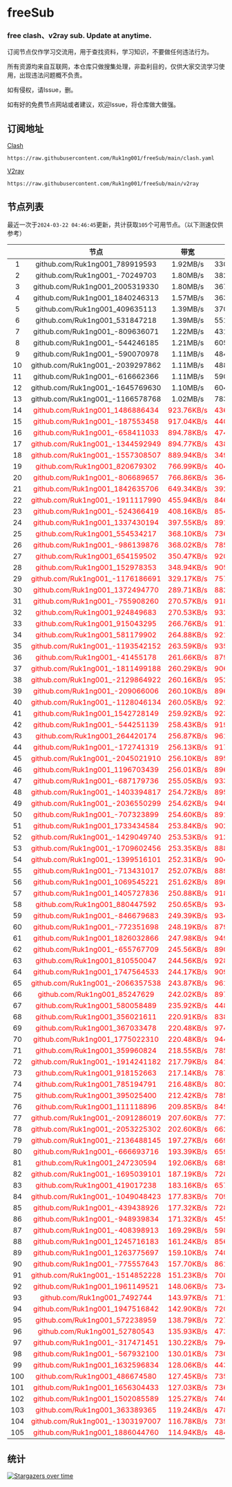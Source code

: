 # freeSub
### free clash、v2ray sub. Update at anytime.

订阅节点仅作学习交流用，用于查找资料，学习知识，不要做任何违法行为。

所有资源均来自互联网，本仓库只做搜集处理，非盈利目的，仅供大家交流学习使用，出现违法问题概不负责。

如有侵权，请Issue，删。

如有好的免费节点网站或者建议，欢迎Issue，将仓库做大做强。

## 订阅地址
[Clash](https://raw.githubusercontent.com/Ruk1ng001/freeSub/main/clash.yaml)
```
https://raw.githubusercontent.com/Ruk1ng001/freeSub/main/clash.yaml
```
[V2ray](https://raw.githubusercontent.com/Ruk1ng001/freeSub/main/v2ray)
```
https://raw.githubusercontent.com/Ruk1ng001/freeSub/main/v2ray
```

## 节点列表

最近一次于`2024-03-22 04:46:45`更新，共计获取`105`个可用节点。（以下测速仅供参考）

|  | 节点 | 带宽 | 延迟 |
|:-:|:--:|:--:|:--:|
 | 1 | github.com/Ruk1ng001_789919593 | 1.92MB/s | 330.00ms |
 | 2 | github.com/Ruk1ng001_-70249703 | 1.80MB/s | 382.00ms |
 | 3 | github.com/Ruk1ng001_2005319330 | 1.80MB/s | 367.00ms |
 | 4 | github.com/Ruk1ng001_1840246313 | 1.57MB/s | 363.00ms |
 | 5 | github.com/Ruk1ng001_409635113 | 1.39MB/s | 370.00ms |
 | 6 | github.com/Ruk1ng001_531847218 | 1.39MB/s | 551.00ms |
 | 7 | github.com/Ruk1ng001_-809636071 | 1.22MB/s | 431.00ms |
 | 8 | github.com/Ruk1ng001_-544246185 | 1.21MB/s | 605.00ms |
 | 9 | github.com/Ruk1ng001_-590070978 | 1.11MB/s | 484.00ms |
 | 10 | github.com/Ruk1ng001_-2039297862 | 1.11MB/s | 488.00ms |
 | 11 | github.com/Ruk1ng001_-616662366 | 1.11MB/s | 590.00ms |
 | 12 | github.com/Ruk1ng001_-1645769630 | 1.10MB/s | 604.00ms |
 | 13 | github.com/Ruk1ng001_-1166578768 | 1.02MB/s | 783.00ms |
 | 14 | <font color=red>github.com/Ruk1ng001_1486886434</font> | <font color=red>923.76KB/s</font> | <font color=red>436.00ms</font> |
 | 15 | <font color=red>github.com/Ruk1ng001_-187553458</font> | <font color=red>917.04KB/s</font> | <font color=red>440.00ms</font> |
 | 16 | <font color=red>github.com/Ruk1ng001_-658411033</font> | <font color=red>894.78KB/s</font> | <font color=red>474.00ms</font> |
 | 17 | <font color=red>github.com/Ruk1ng001_-1344592949</font> | <font color=red>894.77KB/s</font> | <font color=red>438.00ms</font> |
 | 18 | <font color=red>github.com/Ruk1ng001_-1557308507</font> | <font color=red>889.94KB/s</font> | <font color=red>349.00ms</font> |
 | 19 | <font color=red>github.com/Ruk1ng001_820679302</font> | <font color=red>766.99KB/s</font> | <font color=red>404.00ms</font> |
 | 20 | <font color=red>github.com/Ruk1ng001_-806689657</font> | <font color=red>766.86KB/s</font> | <font color=red>364.00ms</font> |
 | 21 | <font color=red>github.com/Ruk1ng001_1842635706</font> | <font color=red>649.34KB/s</font> | <font color=red>392.00ms</font> |
 | 22 | <font color=red>github.com/Ruk1ng001_-1911117990</font> | <font color=red>455.94KB/s</font> | <font color=red>846.00ms</font> |
 | 23 | <font color=red>github.com/Ruk1ng001_-524366419</font> | <font color=red>408.16KB/s</font> | <font color=red>854.00ms</font> |
 | 24 | <font color=red>github.com/Ruk1ng001_1337430194</font> | <font color=red>397.55KB/s</font> | <font color=red>891.00ms</font> |
 | 25 | <font color=red>github.com/Ruk1ng001_554534217</font> | <font color=red>368.10KB/s</font> | <font color=red>736.00ms</font> |
 | 26 | <font color=red>github.com/Ruk1ng001_-986139876</font> | <font color=red>368.02KB/s</font> | <font color=red>785.00ms</font> |
 | 27 | <font color=red>github.com/Ruk1ng001_654159502</font> | <font color=red>350.47KB/s</font> | <font color=red>920.00ms</font> |
 | 28 | <font color=red>github.com/Ruk1ng001_152978353</font> | <font color=red>348.94KB/s</font> | <font color=red>905.00ms</font> |
 | 29 | <font color=red>github.com/Ruk1ng001_-1176186691</font> | <font color=red>329.17KB/s</font> | <font color=red>757.00ms</font> |
 | 30 | <font color=red>github.com/Ruk1ng001_1372494770</font> | <font color=red>289.71KB/s</font> | <font color=red>882.00ms</font> |
 | 31 | <font color=red>github.com/Ruk1ng001_-755908260</font> | <font color=red>270.57KB/s</font> | <font color=red>918.00ms</font> |
 | 32 | <font color=red>github.com/Ruk1ng001_924849683</font> | <font color=red>270.53KB/s</font> | <font color=red>932.00ms</font> |
 | 33 | <font color=red>github.com/Ruk1ng001_915043295</font> | <font color=red>266.76KB/s</font> | <font color=red>911.00ms</font> |
 | 34 | <font color=red>github.com/Ruk1ng001_581179902</font> | <font color=red>264.88KB/s</font> | <font color=red>921.00ms</font> |
 | 35 | <font color=red>github.com/Ruk1ng001_-1193542152</font> | <font color=red>263.59KB/s</font> | <font color=red>935.00ms</font> |
 | 36 | <font color=red>github.com/Ruk1ng001_-41455178</font> | <font color=red>261.66KB/s</font> | <font color=red>879.00ms</font> |
 | 37 | <font color=red>github.com/Ruk1ng001_-1811499188</font> | <font color=red>260.29KB/s</font> | <font color=red>906.00ms</font> |
 | 38 | <font color=red>github.com/Ruk1ng001_-2129864922</font> | <font color=red>260.16KB/s</font> | <font color=red>952.00ms</font> |
 | 39 | <font color=red>github.com/Ruk1ng001_-209066006</font> | <font color=red>260.10KB/s</font> | <font color=red>896.00ms</font> |
 | 40 | <font color=red>github.com/Ruk1ng001_-1128046134</font> | <font color=red>260.05KB/s</font> | <font color=red>921.00ms</font> |
 | 41 | <font color=red>github.com/Ruk1ng001_1542728149</font> | <font color=red>259.92KB/s</font> | <font color=red>923.00ms</font> |
 | 42 | <font color=red>github.com/Ruk1ng001_-544251139</font> | <font color=red>258.43KB/s</font> | <font color=red>919.00ms</font> |
 | 43 | <font color=red>github.com/Ruk1ng001_264420174</font> | <font color=red>256.87KB/s</font> | <font color=red>961.00ms</font> |
 | 44 | <font color=red>github.com/Ruk1ng001_-172741319</font> | <font color=red>256.13KB/s</font> | <font color=red>917.00ms</font> |
 | 45 | <font color=red>github.com/Ruk1ng001_-2045021910</font> | <font color=red>256.10KB/s</font> | <font color=red>895.00ms</font> |
 | 46 | <font color=red>github.com/Ruk1ng001_1196703439</font> | <font color=red>256.01KB/s</font> | <font color=red>896.00ms</font> |
 | 47 | <font color=red>github.com/Ruk1ng001_-687179736</font> | <font color=red>255.05KB/s</font> | <font color=red>933.00ms</font> |
 | 48 | <font color=red>github.com/Ruk1ng001_-1403394817</font> | <font color=red>254.72KB/s</font> | <font color=red>895.00ms</font> |
 | 49 | <font color=red>github.com/Ruk1ng001_-2036550299</font> | <font color=red>254.62KB/s</font> | <font color=red>940.00ms</font> |
 | 50 | <font color=red>github.com/Ruk1ng001_-707323899</font> | <font color=red>254.60KB/s</font> | <font color=red>891.00ms</font> |
 | 51 | <font color=red>github.com/Ruk1ng001_1733434584</font> | <font color=red>253.84KB/s</font> | <font color=red>902.00ms</font> |
 | 52 | <font color=red>github.com/Ruk1ng001_-1429049740</font> | <font color=red>253.53KB/s</font> | <font color=red>912.00ms</font> |
 | 53 | <font color=red>github.com/Ruk1ng001_-1709602456</font> | <font color=red>253.35KB/s</font> | <font color=red>888.00ms</font> |
 | 54 | <font color=red>github.com/Ruk1ng001_-1399516101</font> | <font color=red>252.31KB/s</font> | <font color=red>904.00ms</font> |
 | 55 | <font color=red>github.com/Ruk1ng001_-713431017</font> | <font color=red>252.07KB/s</font> | <font color=red>889.00ms</font> |
 | 56 | <font color=red>github.com/Ruk1ng001_1069545221</font> | <font color=red>251.62KB/s</font> | <font color=red>890.00ms</font> |
 | 57 | <font color=red>github.com/Ruk1ng001_1405727836</font> | <font color=red>250.88KB/s</font> | <font color=red>918.00ms</font> |
 | 58 | <font color=red>github.com/Ruk1ng001_880447592</font> | <font color=red>250.65KB/s</font> | <font color=red>934.00ms</font> |
 | 59 | <font color=red>github.com/Ruk1ng001_-846679683</font> | <font color=red>249.39KB/s</font> | <font color=red>934.00ms</font> |
 | 60 | <font color=red>github.com/Ruk1ng001_-772351698</font> | <font color=red>248.19KB/s</font> | <font color=red>879.00ms</font> |
 | 61 | <font color=red>github.com/Ruk1ng001_1826032866</font> | <font color=red>247.98KB/s</font> | <font color=red>949.00ms</font> |
 | 62 | <font color=red>github.com/Ruk1ng001_-655767709</font> | <font color=red>245.56KB/s</font> | <font color=red>890.00ms</font> |
 | 63 | <font color=red>github.com/Ruk1ng001_810550047</font> | <font color=red>244.56KB/s</font> | <font color=red>928.00ms</font> |
 | 64 | <font color=red>github.com/Ruk1ng001_1747564533</font> | <font color=red>244.17KB/s</font> | <font color=red>909.00ms</font> |
 | 65 | <font color=red>github.com/Ruk1ng001_-2066357538</font> | <font color=red>243.87KB/s</font> | <font color=red>961.00ms</font> |
 | 66 | <font color=red>github.com/Ruk1ng001_85247629</font> | <font color=red>242.02KB/s</font> | <font color=red>897.00ms</font> |
 | 67 | <font color=red>github.com/Ruk1ng001_580058489</font> | <font color=red>235.92KB/s</font> | <font color=red>448.00ms</font> |
 | 68 | <font color=red>github.com/Ruk1ng001_356021611</font> | <font color=red>220.91KB/s</font> | <font color=red>838.00ms</font> |
 | 69 | <font color=red>github.com/Ruk1ng001_367033478</font> | <font color=red>220.48KB/s</font> | <font color=red>974.00ms</font> |
 | 70 | <font color=red>github.com/Ruk1ng001_1775022310</font> | <font color=red>220.48KB/s</font> | <font color=red>944.00ms</font> |
 | 71 | <font color=red>github.com/Ruk1ng001_359960824</font> | <font color=red>218.55KB/s</font> | <font color=red>785.00ms</font> |
 | 72 | <font color=red>github.com/Ruk1ng001_-1914241182</font> | <font color=red>217.79KB/s</font> | <font color=red>841.00ms</font> |
 | 73 | <font color=red>github.com/Ruk1ng001_918152663</font> | <font color=red>217.14KB/s</font> | <font color=red>787.00ms</font> |
 | 74 | <font color=red>github.com/Ruk1ng001_785194791</font> | <font color=red>216.48KB/s</font> | <font color=red>802.00ms</font> |
 | 75 | <font color=red>github.com/Ruk1ng001_395025400</font> | <font color=red>212.42KB/s</font> | <font color=red>785.00ms</font> |
 | 76 | <font color=red>github.com/Ruk1ng001_111118896</font> | <font color=red>209.85KB/s</font> | <font color=red>845.00ms</font> |
 | 77 | <font color=red>github.com/Ruk1ng001_-2091286019</font> | <font color=red>207.60KB/s</font> | <font color=red>773.00ms</font> |
 | 78 | <font color=red>github.com/Ruk1ng001_-2053225302</font> | <font color=red>202.60KB/s</font> | <font color=red>662.00ms</font> |
 | 79 | <font color=red>github.com/Ruk1ng001_-2136488145</font> | <font color=red>197.27KB/s</font> | <font color=red>669.00ms</font> |
 | 80 | <font color=red>github.com/Ruk1ng001_-666693716</font> | <font color=red>193.39KB/s</font> | <font color=red>659.00ms</font> |
 | 81 | <font color=red>github.com/Ruk1ng001_247230594</font> | <font color=red>192.06KB/s</font> | <font color=red>689.00ms</font> |
 | 82 | <font color=red>github.com/Ruk1ng001_-1695039101</font> | <font color=red>187.19KB/s</font> | <font color=red>728.00ms</font> |
 | 83 | <font color=red>github.com/Ruk1ng001_419017238</font> | <font color=red>183.16KB/s</font> | <font color=red>657.00ms</font> |
 | 84 | <font color=red>github.com/Ruk1ng001_-1049048423</font> | <font color=red>177.83KB/s</font> | <font color=red>709.00ms</font> |
 | 85 | <font color=red>github.com/Ruk1ng001_-439438926</font> | <font color=red>177.32KB/s</font> | <font color=red>728.00ms</font> |
 | 86 | <font color=red>github.com/Ruk1ng001_-948939834</font> | <font color=red>171.32KB/s</font> | <font color=red>455.00ms</font> |
 | 87 | <font color=red>github.com/Ruk1ng001_-408398913</font> | <font color=red>169.29KB/s</font> | <font color=red>598.00ms</font> |
 | 88 | <font color=red>github.com/Ruk1ng001_1245716183</font> | <font color=red>161.24KB/s</font> | <font color=red>856.00ms</font> |
 | 89 | <font color=red>github.com/Ruk1ng001_1263775697</font> | <font color=red>159.10KB/s</font> | <font color=red>740.00ms</font> |
 | 90 | <font color=red>github.com/Ruk1ng001_-775557643</font> | <font color=red>157.70KB/s</font> | <font color=red>861.00ms</font> |
 | 91 | <font color=red>github.com/Ruk1ng001_-1514852228</font> | <font color=red>151.23KB/s</font> | <font color=red>708.00ms</font> |
 | 92 | <font color=red>github.com/Ruk1ng001_1961149521</font> | <font color=red>148.06KB/s</font> | <font color=red>734.00ms</font> |
 | 93 | <font color=red>github.com/Ruk1ng001_7492744</font> | <font color=red>143.97KB/s</font> | <font color=red>711.00ms</font> |
 | 94 | <font color=red>github.com/Ruk1ng001_1947516842</font> | <font color=red>142.90KB/s</font> | <font color=red>720.00ms</font> |
 | 95 | <font color=red>github.com/Ruk1ng001_572238959</font> | <font color=red>138.79KB/s</font> | <font color=red>727.00ms</font> |
 | 96 | <font color=red>github.com/Ruk1ng001_52780543</font> | <font color=red>135.93KB/s</font> | <font color=red>473.00ms</font> |
 | 97 | <font color=red>github.com/Ruk1ng001_-317471451</font> | <font color=red>130.22KB/s</font> | <font color=red>794.00ms</font> |
 | 98 | <font color=red>github.com/Ruk1ng001_-567932100</font> | <font color=red>130.01KB/s</font> | <font color=red>730.00ms</font> |
 | 99 | <font color=red>github.com/Ruk1ng001_1632596834</font> | <font color=red>128.06KB/s</font> | <font color=red>443.00ms</font> |
 | 100 | <font color=red>github.com/Ruk1ng001_486674580</font> | <font color=red>127.45KB/s</font> | <font color=red>735.00ms</font> |
 | 101 | <font color=red>github.com/Ruk1ng001_1656304433</font> | <font color=red>127.03KB/s</font> | <font color=red>736.00ms</font> |
 | 102 | <font color=red>github.com/Ruk1ng001_1502085589</font> | <font color=red>125.27KB/s</font> | <font color=red>740.00ms</font> |
 | 103 | <font color=red>github.com/Ruk1ng001_363389365</font> | <font color=red>119.24KB/s</font> | <font color=red>478.00ms</font> |
 | 104 | <font color=red>github.com/Ruk1ng001_-1303197007</font> | <font color=red>116.78KB/s</font> | <font color=red>739.00ms</font> |
 | 105 | <font color=red>github.com/Ruk1ng001_1886044760</font> | <font color=red>114.94KB/s</font> | <font color=red>484.00ms</font> |


## 统计

[![Stargazers over time](https://starchart.cc/Ruk1ng001/freeSub.svg)](https://starchart.cc/Ruk1ng001/freeSub)